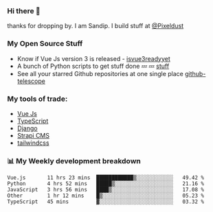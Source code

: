 ### Hi there 👋

thanks for dropping by.
I am Sandip. I build stuff at [@Pixeldust](github.com/pixeldust-in/)

###  **My Open Source Stuff**

 - Know if Vue Js version 3 is released -  [isvue3readyyet](https://github.com/sandiprb/isvue3readyyet)
 - A bunch of Python scripts to get stuff done 💤 💤 [stuff](https://github.com/sandiprb/stuff)
 - See all your starred Github repositories at one single place [github-telescope](https://github.com/sandiprb/github-telescope)



###  **My tools of trade:**
 - [Vue Js](https://github.com/vuejs/vue/)
 - [TypeScript](https://github.com/microsoft/TypeScript)
 - [Django](github.com/django/django)
 - [Strapi CMS](github.com/strapi/strapi)
 - [tailwindcss](https://github.com/tailwindlabs/tailwindcss)


###  📊 **My Weekly development breakdown**
<!--START_SECTION:waka-->
```text
Vue.js       11 hrs 23 mins  ████████████▒░░░░░░░░░░░░   49.42 % 
Python       4 hrs 52 mins   █████▒░░░░░░░░░░░░░░░░░░░   21.16 % 
JavaScript   3 hrs 56 mins   ████▒░░░░░░░░░░░░░░░░░░░░   17.08 % 
Other        1 hr 12 mins    █▒░░░░░░░░░░░░░░░░░░░░░░░   05.23 % 
TypeScript   45 mins         ▓░░░░░░░░░░░░░░░░░░░░░░░░   03.32 % 
```
<!--END_SECTION:waka-->
